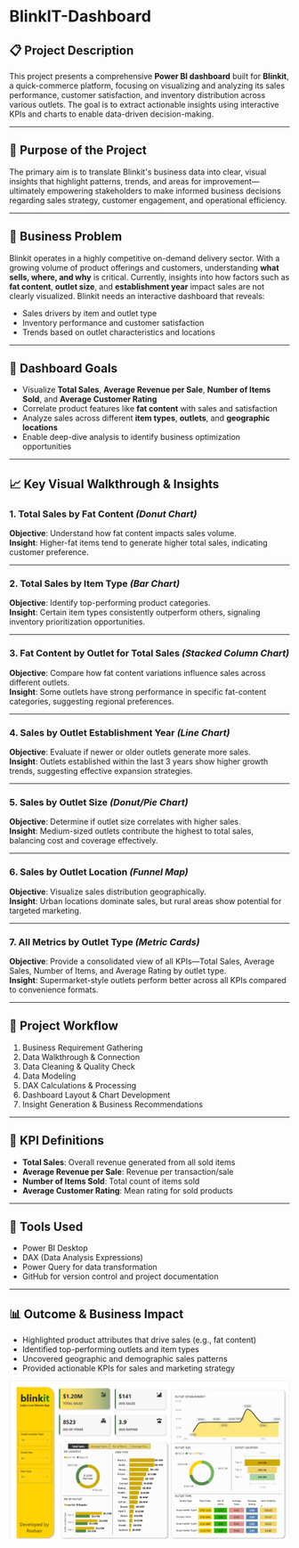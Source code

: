 # BlinkIT-Dashboard

## 📋 Project Description  
This project presents a comprehensive **Power BI dashboard** built for **Blinkit**, a quick-commerce platform, focusing on visualizing and analyzing its sales performance, customer satisfaction, and inventory distribution across various outlets. The goal is to extract actionable insights using interactive KPIs and charts to enable data-driven decision-making.

---

## 🎯 Purpose of the Project  
The primary aim is to translate Blinkit's business data into clear, visual insights that highlight patterns, trends, and areas for improvement—ultimately empowering stakeholders to make informed business decisions regarding sales strategy, customer engagement, and operational efficiency.

---

## 💼 Business Problem  
Blinkit operates in a highly competitive on-demand delivery sector. With a growing volume of product offerings and customers, understanding **what sells, where, and why** is critical. Currently, insights into how factors such as **fat content**, **outlet size**, and **establishment year** impact sales are not clearly visualized. Blinkit needs an interactive dashboard that reveals:
- Sales drivers by item and outlet type  
- Inventory performance and customer satisfaction  
- Trends based on outlet characteristics and locations  

---

## 🎯 Dashboard Goals  
- Visualize **Total Sales**, **Average Revenue per Sale**, **Number of Items Sold**, and **Average Customer Rating**  
- Correlate product features like **fat content** with sales and satisfaction  
- Analyze sales across different **item types**, **outlets**, and **geographic locations**  
- Enable deep-dive analysis to identify business optimization opportunities  

---

## 📈 Key Visual Walkthrough & Insights

### 1. Total Sales by Fat Content *(Donut Chart)*  
**Objective**: Understand how fat content impacts sales volume.  
**Insight**: Higher-fat items tend to generate higher total sales, indicating customer preference.

---

### 2. Total Sales by Item Type *(Bar Chart)*  
**Objective**: Identify top-performing product categories.  
**Insight**: Certain item types consistently outperform others, signaling inventory prioritization opportunities.

---

### 3. Fat Content by Outlet for Total Sales *(Stacked Column Chart)*  
**Objective**: Compare how fat content variations influence sales across different outlets.  
**Insight**: Some outlets have strong performance in specific fat-content categories, suggesting regional preferences.

---

### 4. Sales by Outlet Establishment Year *(Line Chart)*  
**Objective**: Evaluate if newer or older outlets generate more sales.  
**Insight**: Outlets established within the last 3 years show higher growth trends, suggesting effective expansion strategies.

---

### 5. Sales by Outlet Size *(Donut/Pie Chart)*  
**Objective**: Determine if outlet size correlates with higher sales.  
**Insight**: Medium-sized outlets contribute the highest to total sales, balancing cost and coverage effectively.

---

### 6. Sales by Outlet Location *(Funnel Map)*  
**Objective**: Visualize sales distribution geographically.  
**Insight**: Urban locations dominate sales, but rural areas show potential for targeted marketing.

---

### 7. All Metrics by Outlet Type *(Metric Cards)*  
**Objective**: Provide a consolidated view of all KPIs—Total Sales, Average Sales, Number of Items, and Average Rating by outlet type.  
**Insight**: Supermarket-style outlets perform better across all KPIs compared to convenience formats.

---

## 🔧 Project Workflow  
1. Business Requirement Gathering  
2. Data Walkthrough & Connection  
3. Data Cleaning & Quality Check  
4. Data Modeling  
5. DAX Calculations & Processing  
6. Dashboard Layout & Chart Development  
7. Insight Generation & Business Recommendations  

---

## 🧮 KPI Definitions  
- **Total Sales**: Overall revenue generated from all sold items  
- **Average Revenue per Sale**: Revenue per transaction/sale  
- **Number of Items Sold**: Total count of items sold  
- **Average Customer Rating**: Mean rating for sold products  

---

## 📌 Tools Used  
- Power BI Desktop  
- DAX (Data Analysis Expressions)  
- Power Query for data transformation  
- GitHub for version control and project documentation  

---

## 📊 Outcome & Business Impact  
- Highlighted product attributes that drive sales (e.g., fat content)  
- Identified top-performing outlets and item types  
- Uncovered geographic and demographic sales patterns  
- Provided actionable KPIs for sales and marketing strategy

![image alt](https://github.com/Roshan2111-ACCA/BlinkIT-Dashboard/blob/bb4d95ee29604a4fbece2354287394a33e7028bc/Power%20BI%20Dashboard%20SS.png)
